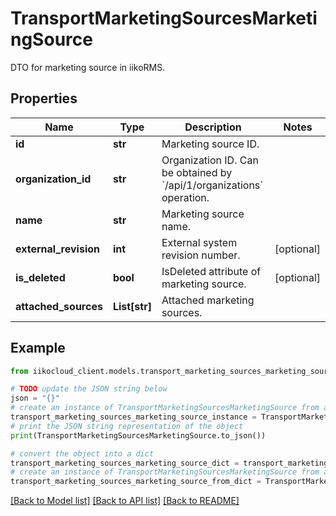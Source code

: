# TransportMarketingSourcesMarketingSource

DTO for marketing source in iikoRMS.

## Properties

Name | Type | Description | Notes
------------ | ------------- | ------------- | -------------
**id** | **str** | Marketing source ID. | 
**organization_id** | **str** | Organization ID.                Can be obtained by &#x60;/api/1/organizations&#x60; operation. | 
**name** | **str** | Marketing source name. | 
**external_revision** | **int** | External system revision number. | [optional] 
**is_deleted** | **bool** | IsDeleted attribute of marketing source. | [optional] 
**attached_sources** | **List[str]** | Attached marketing sources. | 

## Example

```python
from iikocloud_client.models.transport_marketing_sources_marketing_source import TransportMarketingSourcesMarketingSource

# TODO update the JSON string below
json = "{}"
# create an instance of TransportMarketingSourcesMarketingSource from a JSON string
transport_marketing_sources_marketing_source_instance = TransportMarketingSourcesMarketingSource.from_json(json)
# print the JSON string representation of the object
print(TransportMarketingSourcesMarketingSource.to_json())

# convert the object into a dict
transport_marketing_sources_marketing_source_dict = transport_marketing_sources_marketing_source_instance.to_dict()
# create an instance of TransportMarketingSourcesMarketingSource from a dict
transport_marketing_sources_marketing_source_from_dict = TransportMarketingSourcesMarketingSource.from_dict(transport_marketing_sources_marketing_source_dict)
```
[[Back to Model list]](../README.md#documentation-for-models) [[Back to API list]](../README.md#documentation-for-api-endpoints) [[Back to README]](../README.md)


